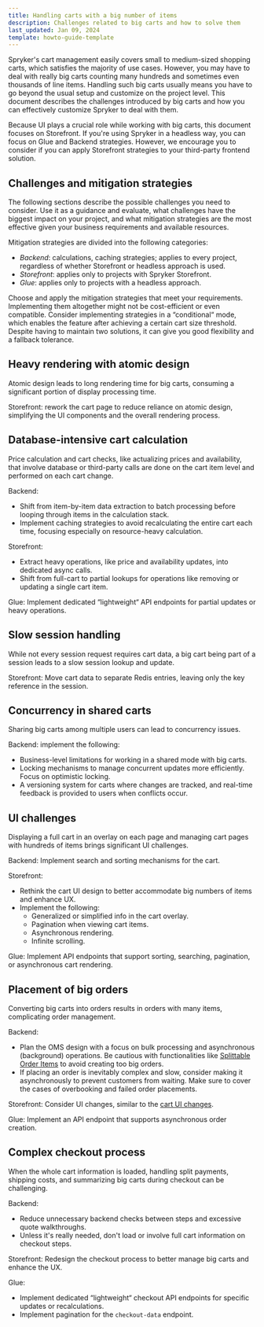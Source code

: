 ```yaml
---
title: Handling carts with a big number of items
description: Challenges related to big carts and how to solve them
last_updated: Jan 09, 2024
template: howto-guide-template
---
```


Spryker's cart management easily covers small to medium-sized shopping carts, which satisfies the majority of use cases. However, you may have to deal with really big carts counting many hundreds and sometimes even thousands of line items. Handling such big carts usually means you have to go beyond the usual setup and customize on the project level. This document describes the challenges introduced by big carts and how you can effectively customize Spryker to deal with them.

Because UI plays a crucial role while working with big carts, this document focuses on Storefront. If you're using Spryker in a headless way, you can focus on Glue and Backend strategies. However, we encourage you to consider if you can apply Storefront strategies to your third-party frontend solution.

## Challenges and mitigation strategies

The following sections describe the possible challenges you need to consider. Use it as a guidance and evaluate, what challenges have the biggest impact on your project, and what mitigation strategies are the most effective given your business requirements and available resources.

Mitigation strategies are divided into the following categories:

- *Backend*: calculations, caching strategies; applies to every project, regardless of whether Storefront or headless approach is used.
- *Storefront*: applies only to projects with Spryker Storefront.
- *Glue*: applies only to projects with a headless approach.

Choose and apply the mitigation strategies that meet your requirements. Implementing them altogether might not be cost-efficient or even compatible. Consider implementing strategies in a “conditional“ mode, which enables the feature after achieving a certain cart size threshold. Despite having to maintain two solutions, it can give you good flexibility and a fallback tolerance.

## Heavy rendering with atomic design

Atomic design leads to long rendering time for big carts, consuming a significant portion of display processing time.

Storefront: rework the cart page to reduce reliance on atomic design, simplifying the UI components and the overall rendering process.


## Database-intensive cart calculation

Price calculation and cart checks, like actualizing prices and availability, that involve database or third-party calls are done on the cart item level and performed on each cart change.

Backend:
- Shift from item-by-item data extraction to batch processing before looping through items in the calculation stack.
- Implement caching strategies to avoid recalculating the entire cart each time, focusing especially on resource-heavy calculation.

Storefront:
- Extract heavy operations, like price and availability updates, into dedicated async calls.
- Shift from full-cart to partial lookups for operations like removing or updating a single cart item.

Glue: Implement dedicated “lightweight“ API endpoints for partial updates or heavy operations.


## Slow session handling

While not every session request requires cart data, a big cart being part of a session leads to a slow session lookup and update.

Storefront: Move cart data to separate Redis entries, leaving only the key reference in the session.

## Concurrency in shared carts    

Sharing big carts among multiple users can lead to concurrency issues.

Backend: implement the following:
- Business-level limitations for working in a shared mode with big carts.
- Locking mechanisms to manage concurrent updates more efficiently. Focus on optimistic locking.
- A versioning system for carts where changes are tracked, and real-time feedback is provided to users when conflicts occur.                      

## UI challenges

Displaying a full cart in an overlay on each page and managing cart pages with hundreds of items brings significant UI challenges.

Backend: Implement search and sorting mechanisms for the cart.

Storefront:
- Rethink the cart UI design to better accommodate big numbers of items and enhance UX.
- Implement the following:
  - Generalized or simplified info in the cart overlay.
  - Pagination when viewing cart items.
  - Asynchronous rendering.
  - Infinite scrolling.

Glue: Implement API endpoints that support sorting, searching, pagination, or asynchronous cart rendering.


## Placement of big orders

Converting big carts into orders results in orders with many items, complicating order management.   

Backend:
- Plan the OMS design with a focus on bulk processing and asynchronous (background) operations. Be cautious with functionalities like [Splittable Order Items](/docs/pbc/all/order-management-system/{{page.version}}/base-shop/order-management-feature-overview/splittable-order-items-overview.html) to avoid creating too big orders.
- If placing an order is inevitably complex and slow, consider making it asynchronously to prevent customers from waiting. Make sure to cover the cases of overbooking and failed order placements.

Storefront: Consider UI changes, similar to the [cart UI changes](#ui-challenges).

Glue: Implement an API endpoint that supports asynchronous order creation.

## Complex checkout process

When the whole cart information is loaded, handling split payments, shipping costs, and summarizing big carts during checkout can be challenging.

Backend:
- Reduce unnecessary backend checks between steps and excessive quote walkthroughs.
- Unless it's really needed, don't load or involve full cart information on checkout steps.

Storefront: Redesign the checkout process to better manage big carts and enhance the UX.

Glue:
- Implement dedicated “lightweight“ checkout API endpoints for specific updates or recalculations.
- Implement pagination for the `checkout-data` endpoint.
